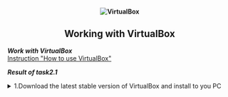 <h4 align="center">
  <img alt="VirtualBox" src="https://assets-a1.kompasiana.com/statics/crawl/552b378e6ea834e71c8b4567.jpeg">
</h4>
<h2 align="center"> Working with VirtualBox </h2>

***Work with VirtualBox*** <br>
<a href="https://www.virtualbox.org/manual/ch01.html"> Instruction "How to use VirtualBox" </a> <br>

***Result of task2.1*** <br>
<details><summary>1.Download the latest stable version of VirtualBox and install to you PC</summary><br>
  <a href="https://www.virtualbox.org/wiki/Downloads"> Link for download VB </a> <br>

**2. Create VM1 and install Ubuntu using the instructions [<a href="https://www.virtualbox.org/manual/"> 1, chapter 1.8 </a>]. Set machine name as "host machine name"_"student last name"** <br>

<img alt="" src="https://github.com/zinchenko-ihor/DevOps_online_Kyiv_2021Q4/blob/master/m2/task2.1/IMG/Screenshot_1.png"> <br>

**3. Get acquainted with the possibilities of VM1 control -start, stop, reboot, save state, use Host key and keyboard shortcuts, mouse capture, etc. [<a href="https://www.virtualbox.org/manual/"> 1, chapter 1.9 </a>]** <br>

**4. Clone an existing VM1 by creating a VM2 [<a href="https://www.virtualbox.org/manual/"> 1, chapter 1.14 </a>].** <br>

<img alt="" src="https://github.com/zinchenko-ihor/DevOps_online_Kyiv_2021Q4/blob/master/m2/task2.1/IMG/Screenshot_2.png"> <br>

**5. Create a group of two VM: VM1, VM2 and learn the functions related to groups [<a href="https://www.virtualbox.org/manual/"> 1, chapter 1.10 </a>].** <br>

<img alt="" src="https://github.com/zinchenko-ihor/DevOps_online_Kyiv_2021Q4/blob/master/m2/task2.1/IMG/Screenshot_3.png"> <br>

**6. For VM1, changing its state, take several different snapshots, forming a branched tree of snapshots [<a href="https://www.virtualbox.org/manual/"> 1, chapter 1.11 </a>].** <br>

<img alt="" src="https://github.com/zinchenko-ihor/DevOps_online_Kyiv_2021Q4/blob/master/m2/task2.1/IMG/Screenshot_5.png"> <br>

**7. Export VM1. Save the *.ova file to disk. Import VM from *.ova file [<a href="https://www.virtualbox.org/manual/"> 1, chapter 1.15 </a>].** <br>

<img alt="" src="https://github.com/zinchenko-ihor/DevOps_online_Kyiv_2021Q4/blob/master/m2/task2.1/IMG/Screenshot_6.png"> <br>

**8. Configure the USB to connect the USB ports of the host machine to the VM [<a href="https://www.virtualbox.org/manual/"> 1, chapter 3.11 </a>].** <br>

**9. Configure a shared folder to exchange data between the virtual machine and the host [<a href="https://www.virtualbox.org/manual/"> 1, chapter 4.3 </a>].** <br>

<img alt="" src="https://github.com/zinchenko-ihor/DevOps_online_Kyiv_2021Q4/blob/master/m2/task2.1/IMG/Screenshot_8.png"> <br>

**10. Configure different network modes for VM1, VM2. Check the connection between VM1, VM2, Host, Internet for different network modes. You can use the ping command to do this. Make a table of possible connection** <br>

<img alt="" src="https://github.com/zinchenko-ihor/DevOps_online_Kyiv_2021Q4/blob/master/m2/task2.1/IMG/Screenshot_9.png"> <br>
<img alt="" src="https://github.com/zinchenko-ihor/DevOps_online_Kyiv_2021Q4/blob/master/m2/task2.1/IMG/ping.png"> <br>

**11. Examine the purpose and execute the basic commands of VBoxManage list, showvminfo, createvm, startvm, modifyvm, clonevm, snapshot, controlvm [<a href="https://www.virtualbox.org/manual/"> 1, ch 8 </a>].** <br>

<img alt="" src="https://github.com/zinchenko-ihor/DevOps_online_Kyiv_2021Q4/blob/master/m2/task2.1/IMG/Screenshot_10.png"> <br>
<img alt="" src="https://github.com/zinchenko-ihor/DevOps_online_Kyiv_2021Q4/blob/master/m2/task2.1/IMG/Screenshot_11.png"> <br>
<img alt="" src="https://github.com/zinchenko-ihor/DevOps_online_Kyiv_2021Q4/blob/master/m2/task2.1/IMG/Screenshot_12.png"> <br>
<img alt="" src="https://github.com/zinchenko-ihor/DevOps_online_Kyiv_2021Q4/blob/master/m2/task2.1/IMG/Screenshot_13.png"> <br>
<img alt="" src="https://github.com/zinchenko-ihor/DevOps_online_Kyiv_2021Q4/blob/master/m2/task2.1/IMG/Screenshot_14.png"> <br>
<img alt="" src="https://github.com/zinchenko-ihor/DevOps_online_Kyiv_2021Q4/blob/master/m2/task2.1/IMG/Screenshot_15.png"> <br>
<img alt="" src="https://github.com/zinchenko-ihor/DevOps_online_Kyiv_2021Q4/blob/master/m2/task2.1/IMG/Screenshot_16.png"> <br>


**12. WORK WITH VAGRANT.** <br>
<a href="http://czerasz.com/2015/01/06/vagrant-workflows/"> Vagrant Workflows </a> <br>
<a href="https://github.com/zinchenko-ihor/DevOps_online_Kyiv_2021Q4/blob/master/m2/task2.1/Vagrantfile"> Vagrantfile </a>

**13. Run the powershell. Create a folder "student name" (in English). Next, go to the folder. Initialize the environment with the default Vagrant box:**
 ```
 init hashicorp/precise64 
 ```
**Run vagrant up and watch for messages during VM boot and startup.** <br>
<img alt="" src="https://github.com/zinchenko-ihor/DevOps_online_Kyiv_2021Q4/blob/master/m2/task2.1/IMG/Screenshot_17.png"> <br>

**14. Connect to the VM using the program PuTTY (can be downloaded from [<a href="https://www.virtualbox.org/manual/"> Link </a>]), using SSH, IP address and port listed above (127.0.0.1:2222). By default, login - vagrant and password are also vagrant. Stop and delete the created VM.** <br>

<img alt="" src="https://github.com/zinchenko-ihor/DevOps_online_Kyiv_2021Q4/blob/master/m2/task2.1/IMG/Screenshot_18.png"> <br>
<img alt="" src="https://github.com/zinchenko-ihor/DevOps_online_Kyiv_2021Q4/blob/master/m2/task2.1/IMG/Screenshot_19.png"> <br>

**15. Create your own Vagrant box [<a href="https://www.oreilly.com/library/view/vagrant-up-and/9781449336103/index.html"> Link to book </a>] ** <br>

<img alt="" src="https://github.com/zinchenko-ihor/DevOps_online_Kyiv_2021Q4/blob/master/m2/task2.1/IMG/Screenshot_20.png"> <br>
 
</details>













